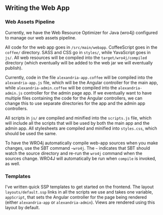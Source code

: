 Writing the Web App
-------------------

### Web Assets Pipeline

Currently, we have the Web Resource Optimizer for Java (wro4j) configured to manage our web assets pipeline.

All code for the web app goes in `/src/main/webapp`. CoffeeScript goes in the `coffee/` directory. SASS and CSS go in `styles/`, while YavaScript goes in `js/`. All web resources will be compiled into the `target/wro4j/compiled` directory (which eventually will be added to the web jar we will eventually publish).

Currently, code in the file `alexandria-app.coffee` will be compiled into the `alexandria-app.js` file, which will be the Angular controller for the main app, while `alexandria-admin.coffee` will be compiled into the `alexandria-admin.js` controller for the admin page app. If we eventually want to have multiple files containing the code for the Angular controllers, we can change this to use separate directories for the app and the admin app controllers.

All scripts in `js/` are compiled and minified into the `scripts.js` file, which will include all the scripts that will be used by both the main app and the admin app. All stylesheets are compiled and minified into `styles.css`, which should be used the same.

To have the WRO4j automatically compile web-app sources when you make changes, use the SBT command `~wro4j`. The `~` indicates that SBT should watch the source directory and re-run the `wro4j` command when the sources change. WRO4J will automatically be run when `compile` is invoked, as well.


### Templates

I've written quick SSP templates to get started on the frontend. The layout `layouts/default.ssp` links in all the scripts we use and takes one variable, `appScript`, that sets the Angular controller for the page being rendered (either `alexandria-app` or `alexandria-admin`). Views are rendered using this layout by default.
